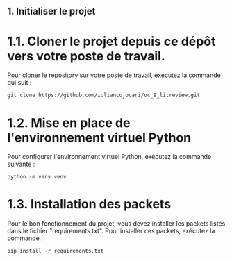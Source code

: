 ## 1. Initialiser le projet

# 1.1. Cloner le projet depuis ce dépôt vers votre poste de travail. 

Pour cloner le repository sur votre poste de travail, exécutez la commande qui suit : 
```Shell
git clone https://github.com/iuliancojocari/oc_9_litreview.git
```

# 1.2. Mise en place de l'environnement virtuel Python

Pour configurer l'environnement virtuel Python, exécutez la commande suivante : 
```Shell
python -m venv venv
```

# 1.3. Installation des packets

Pour le bon fonctionnement du projet, vous devez installer les packets listés dans le fichier "requirements.txt". 
Pour installer ces packets, exécutez la commande : 
```Shell
pip install -r requirements.txt
```